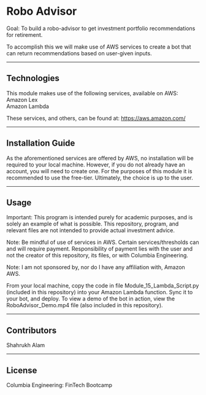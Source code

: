 # Robo Advisor 

Goal: To build a robo-advisor to get investment portfolio recommendations for retirement.   

To accomplish this we will make use of AWS services to create a bot that can return recommendations based on user-given inputs. 

---

## Technologies

This module makes use of the following services, available on AWS:  
Amazon Lex  
Amazon Lambda   

These services, and others, can be found at: https://aws.amazon.com/

---

## Installation Guide

As the aforementioned services are offered by AWS, no installation will be required to your local machine. However, if you do not already have an account, you will need to create one. For the purposes of this module it is recommended to use the free-tier. Ultimately, the choice is up to the user. 

---

## Usage

Important: This program is intended purely for academic purposes, and is solely an example of what is possible. This repository, program, and relevant files are not intended to provide actual investment advice.   

Note: Be mindful of use of services in AWS. Certain services/thresholds can and will require payment. Responsibility of payment lies with the user and not the creator of this repository, its files, or with Columbia Engineering. 

Note: I am not sponsored by, nor do I have any affiliation with, Amazon AWS. 

From your local machine, copy the code in file Module_15_Lambda_Script.py (included in this repository) into your Amazon Lambda function. Sync it to your bot, and deploy. To view a demo of the bot in action, view the RoboAdvisor_Demo.mp4 file (also included in this repository). 

---

## Contributors

Shahrukh Alam

---

## License

Columbia Engineering: FinTech Bootcamp